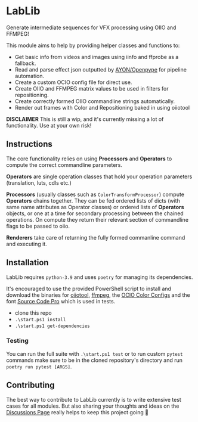 # LabLib

Generate intermediate sequences for VFX processing using OIIO and FFMPEG!

This module aims to help by providing helper classes and functions to:
- Get basic info from videos and images using iinfo and ffprobe as a fallback.
- Read and parse effect json outputted by [AYON/Openpype](https://github.com/ynput) for pipeline automation.
- Create a custom OCIO config file for direct use.
- Create OIIO and FFMPEG matrix values to be used in filters for repositioning.
- Create correctly formed OIIO commandline strings automatically.
- Render out frames with Color and Repositioning baked in using oiiotool

**DISCLAIMER**
This is still a wip, and it's currently missing a lot of functionality.
Use at your own risk!

## Instructions
The core functionality relies on using **Processors** and **Operators** to compute the correct commandline parameters.

**Operators** are single operation classes that hold your operation parameters (translation, luts, cdls etc.)

**Processors** (usually classes such as `ColorTransformProcessor`) compute **Operators** chains together. They can be fed ordered lists of dicts (with same name attributes as Operator classes) or ordered lists of **Operators** objects, or one at a time for secondary processing between the chained operations. On compute they return their relevant section of commandline flags to be passed to oiio.

**Renderers** take care of returning the fully formed commanline command and executing it.

## Installation
LabLib requires `python-3.9` and uses `poetry` for managing its dependencies.

It's encouraged to use the provided PowerShell script to install and download the binaries for [oiiotool](https://www.patreon.com/posts/openimageio-oiio-63609827), [ffmpeg](https://github.com/GyanD/codexffmpeg/releases/tag/7.0.1), the [OCIO Color Configs](https://github.com/colour-science/OpenColorIO-Configs/releases/tag/v1.2) and the font [Source Code Pro](https://fontsource.org/fonts/source-code-pro) which is used in tests.

- clone this repo
- `.\start.ps1 install`
- `.\start.ps1 get-dependencies`

### Testing
You can run the full suite with `.\start.ps1 test` or to run custom `pytest` commands make sure to be in the cloned repository's directory and run `poetry run pytest [ARGS]`.


## Contributing
The best way to contribute to LabLib currently is to write extensive test cases for all modules. But also sharing your thoughts and ideas on the [Discussions Page](https://github.com/ynput/LabLib/discussions) really helps to keep this project going 💞
